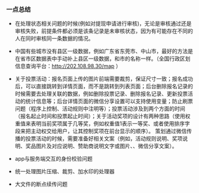 ### 一点总结

* 在处理状态相关问题的时候(例如对提现申请进行审核)，无论是审核通过还是审核失败，前提条件都必须是该条记录是未审核状态，因为有可能存在不同的人在同时审核同一条数据的情况。

* 中国有些城市没有县区一级数据，例如广东省东莞市、中山市，最好的方法是在省市区数据表中手动补上县区一级数据，和市的名称一样。（全国行政区划信息查询平台：http://202.108.98.30/map ）

* 关于投票活动：报名页面上传的图片前端需要裁剪，保证尺寸一致；报名成功后，可以直接跳转到详情页面，而不是跳转到列表页面；后台删除报名记录的时候需要去处理关联的数据，例如删除投票记录、删除报名记录、更新投票活动的统计信息等；后台详情页面的微信分享设置可以支持使用变量；防止刷票问题（程序上控制、活动规则中注明等）；投票活动涉及到两个方面的时间（报名起止时间和投票起止时间）；关于活动奖项的设计有两种思路（使用权重值来表明当前奖项属于几等奖，例如权重值1表示一等奖、或者使用排序字段来把主动权交给用户，让其控制奖项在前台显示的顺序）。    策划通过微信传播的投票活动的时候，需要准备好相关文案（例如，活动规则说明、奖项说明、奖品图片及对应说明、赞助商说明文字或图片、、微信分享文案）。

* app与服务端交互的身份校验问题

* 统一处理图片压缩、裁剪、加水印的处理器

* 大文件的断点续传问题
